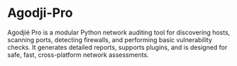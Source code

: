 # Agodji-Pro
Agodjié Pro is a modular Python network auditing tool for discovering hosts, scanning ports, detecting firewalls, and performing basic vulnerability checks. It generates detailed reports, supports plugins, and is designed for safe, fast, cross-platform network assessments.
